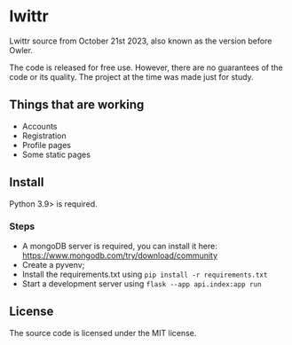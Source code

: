 # lwittr
Lwittr source from October 21st 2023, also known as the version before Owler. 

The code is released for free use. However, there are no guarantees of the code or its quality. The project at the time was made just for study.

## Things that are working
- Accounts
- Registration
- Profile pages
- Some static pages

## Install
Python 3.9> is required.

### Steps
- A mongoDB server is required, you can install it here: https://www.mongodb.com/try/download/community
- Create a pyvenv;
- Install the requirements.txt using `pip install -r requirements.txt`
- Start a development server using `flask --app api.index:app run`

## License
The source code is licensed under the MIT license.

